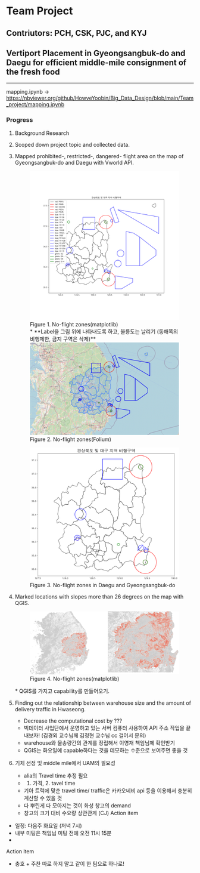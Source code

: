 # Team Project
## Contriutors: PCH, CSK, PJC, and KYJ
## Vertiport Placement in Gyeongsangbuk-do and Daegu for efficient middle-mile consignment of the fresh food
---
mapping.ipynb -> https://nbviewer.org/github/HowveYoobin/Big_Data_Design/blob/main/Team_project/mapping.ipynb

### Progress
1. Background Research
2. Scoped down project topic and collected data.
3. Mapped prohibited-, restricted-, dangered- flight area on the map of Gyeongsangbuk-do and Daegu with Vworld API.
    <figure>
    <img src="no_flight_plt.png" alt="No-flight zones"/>
    <figcaption>Figure 1. No-flight zones(matplotlib)</figcaption>  
    * **Label을 그림 위에 나타내도록 하고, 울릉도는 날리기 (동해쪽의 비행제한, 금지 구역은 삭제)**  
    <img src="no_flight_folium.png" alt="No-flight zones"/>
    <figcaption>Figure 2. No-flight zones(Folium)</figcaption>
    </figure>
    
    <figure>
    <img src="no_ulleung.png" alt="no_ulleung"/>
    <figcaption>Figure 3. No-flight zones in Daegu and Gyeongsangbuk-do</figcaption>
    </figure>
    
4. Marked locations with slopes more than 26 degrees on the map with QGIS.
    <figure>
    <img src="slope.png" alt="slope > 26"/>
    <figcaption>Figure 4. No-flight zones(matplotlib)</figcaption>
    </figure>  
    * QGIS를 가지고 capability를 만들어오기.
5. Finding out the relationship between warehouse size and the amount of delivery traffic in Hwaseong.
   * Decrease the computational cost by ???
   * 빅데이터 사업단에서 운영하고 있는 서버 컴퓨터 사용하여 API 주소 작업을 끝내보자! (김경외 교수님께 김정현 교수님 cc 걸어서 문의)
   * warehouse와 물송량간의 관계를 정립해서 이영재 책임님께 확인받기
   * QGIS는 화요일에 capable하다는 것을 데모하는 수준으로 보여주면 좋을 것
  
6. 기체 선정 및 middle mile에서 UAM의 필요성
    * alia의 Travel time 추정 필요
    * 1. 가격, 2. tavel time
    * 기아 트럭에 맞춘 travel time/ traffic은 카카오네비 api 등을 이용해서 충분히 계산할 수 있을 것
    * 다 뿌린게 다 모아지는 것이 화성 창고의 demand
    * 창고의 크기 대비 수요량 상관관계 (CJ)
   Action item
* 일정: 다음주 화요일 (저녁 7시)
* 내부 미팅은 책임님 미팅 전에 오전 11시 15분
* 


Action item
* 충호 + 주찬 따로 하지 말고 같이 한 팀으로 하나로!
